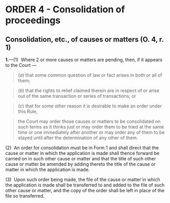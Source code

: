 # ORDER 4 - Consolidation of proceedings

## Consolidation, etc., of causes or matters (O. 4, r. 1)

**1.**—(1)  Where 2 or more causes or matters are pending, then, if it appears to the Court —

>(_a_) that some common question of law or fact arises in both or all of them;

>(_b_) that the rights to relief claimed therein are in respect of or arise out of the same transaction or series of transactions; or

>(_c_) that for some other reason it is desirable to make an order under this Rule,

>the Court may order those causes or matters to be consolidated on such terms as it thinks just or may order them to be tried at the same time or one immediately after another or may order any of them to be stayed until after the determination of any other of them.



(2)  An order for consolidation must be in Form 1 and shall direct that the cause or matter in which the application is made shall thence forward be carried on in such other cause or matter and that the title of such other cause or matter be amended by adding thereto the title of the cause or matter in which the application is made.



(3)  Upon such order being made, the file of the cause or matter in which the application is made shall be transferred to and added to the file of such other cause or matter, and the copy of the order shall be left in place of the file so transferred.
